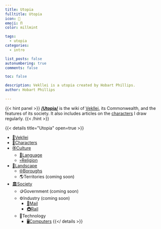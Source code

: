 ```yaml
---
title: Utopia
fulltitle: Utopia
icon: 📓
emoji: Π
color: millmint

tags: 
  - utopia
categories:
  - intro

list_posts: false
autonumbering: true
comments: false

toc: false

description: Vekllei is a utopia created by Hobart Phillips.
author: Hobart Phillips
 
---
```


{{< hint panel >}}
[**/Utopia/**](/utopia/) is the wiki of [Vekllei](/utopia/vekllei), its Commonwealth, and the features of its society. It also includes articles on the [characters](/utopia/characters/) I draw regularly.
{{< /hint >}}

{{< details title="Utopia" open=true >}}
- <a href="/utopia/vekllei/"><span class="navicon">🎋</span>Vekllei</a>
- <a href="/utopia/characters/"><span class="navicon">🎎</span>Characters</a>
- <a href="/utopia/culture/"><span class="navicon">🏵</span>Culture</a>
	- <a href="/utopia/culture/language/"><span class="navicon">📖</span>Language</a>
	- <a href="/utopia/culture/religion/"><span class="navicon">💀</span>Religion</a>
- <a href="/utopia/landscape/"><span class="navicon">🌿</span>Landscape</a>
	- <a href="/utopia/landscape/boroughs/"><span class="navicon">🌐</span>Boroughs</a>
	- <span class="navicon">🌎</span>Territories (coming soon)
- <a href="/utopia/society/"><span class="navicon">🏛</span>Society</a>
	- <span class="navicon">🪙</span>Government (coming soon)
	- <span class="navicon">⚙️</span>Industry (coming soon)
		- <a href="/utopia/society/industry/mail/"><span class="navicon">📯</span>Mail</a>
		- <a href="/utopia/society/industry/rail/"><span class="navicon">🚇</span>Rail</a>
	- <span class="navicon">🧪</span>Technology
		- <a href="/utopia/society/technology/computers/"><span class="navicon">🖥</span>Computers</a>
{{</ details >}}